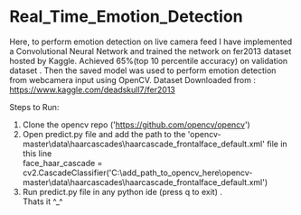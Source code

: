 # Real_Time_Emotion_Detection

Here, to perform emotion detection on live camera feed I have implemented a Convolutional Neural Network and trained the network on fer2013 dataset hosted by Kaggle.
Achieved 65%(top 10 percentile accuracy) on validation dataset .
Then the saved model was used to perform emotion detection from webcamera input using OpenCV.
Dataset Downloaded from : https://www.kaggle.com/deadskull7/fer2013

Steps to Run:
1. Clone the opencv repo ('https://github.com/opencv/opencv')
2. Open predict.py file and add the path to the 'opencv-master\data\haarcascades\haarcascade_frontalface_default.xml' file in this line          
   face_haar_cascade = cv2.CascadeClassifier('C:\add_path_to_opencv_here\opencv-master\data\haarcascades\haarcascade_frontalface_default.xml')  
3. Run predict.py file in any python ide (press q to exit) .               
Thats it ^_^

